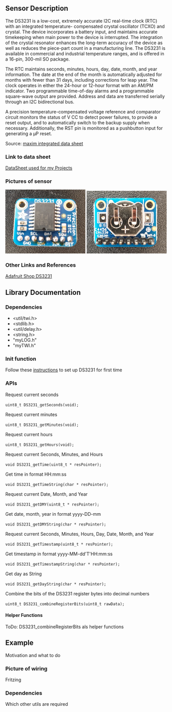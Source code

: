 ## Sensor Description
The DS3231 is a low-cost, extremely accurate I2C real-time clock (RTC) with an integrated temperature-
compensated crystal oscillator (TCXO) and crystal. The device incorporates a battery input, and maintains
accurate timekeeping when main power to the device is interrupted. The integration of the crystal resonator
enhances the long-term accuracy of the device as well as reduces the piece-part count in a manufacturing line.
The DS3231 is available in commercial and industrial temperature ranges, and is offered in a 16-pin, 300-mil
SO package. 

The RTC maintains seconds, minutes, hours, day, date, month, and year information. The date at the end of the
month is automatically adjusted for months with fewer than 31 days, including corrections for leap year. The
clock operates in either the 24-hour or 12-hour format with an AM/PM indicator. Two programmable time-of-day
alarms and a programmable square-wave output are provided. Address and data are transferred serially
through an I2C bidirectional bus. 

A precision temperature-compensated voltage reference and comparator circuit monitors the status of V CC to
detect power failures, to provide a reset output, and to automatically switch to the backup supply when necessary.
Additionally, the RST pin is monitored as a pushbutton input for generating a μP reset.

Source: [maxim integrated data sheet](https://datasheets.maximintegrated.com/en/ds/DS3231.pdf)


### Link to data sheet
[DataSheet used for my Projects](https://github.com/michelheil/Arduino/lib/myDS3231/datasheet)

### Pictures of sensor
<img src="https://github.com/michelheil/Arduino/blob/master/lib/myDS3231/pictures/DS3231_Front.jpg" width="250"> <img src="https://github.com/michelheil/Arduino/blob/master/lib/myDS3231/pictures/DS3231_Back.jpg" width="250">

### Other Links and References
[Adafruit Shop DS3231](https://learn.adafruit.com/adafruit-ds3231-precision-rtc-breakout/overview)


## Library Documentation

### Dependencies
* <util/twi.h>
* <stdlib.h>
* <util/delay.h>
* <string.h>
* "myLOG.h"
* "myTWI.h"

### Init function
Follow these [instructions](https://learn.adafruit.com/adafruit-ds3231-precision-rtc-breakout/arduino-usage) 
to set up DS3231 for first time


### APIs
Request current seconds

```uint8_t DS3231_getSeconds(void);```

Request current minutes

```uint8_t DS3231_getMinutes(void);```

Request current hours

```uint8_t DS3231_getHours(void);```

Request current Seconds, Minutes, and Hours

```void DS3231_getTime(uint8_t * resPointer);```

Get time in format HH:mm:ss

```void DS3231_getTimeString(char * resPointer);```

Request current Date, Month, and Year

```void DS3231_getDMY(uint8_t * resPointer);```

Get date, month, year in format yyyy-DD-mm

```void DS3231_getDMYString(char * resPointer);```

Request current Seconds, Minutes, Hours, Day, Date, Month, and Year

```void DS3231_getTimestamp(uint8_t * resPointer);```

Get timestamp in format yyyy-MM-dd'T'HH:mm:ss

```void DS3231_getTimestampString(char * resPointer);```

Get day as String

```void DS3231_getDayString(char * resPointer);```

Combine the bits of the DS3231 register bytes into decimal numbers

```uint8_t DS3231_combineRegisterBits(uint8_t rawData);```


#### Helper Functions
ToDo: DS3231_combineRegisterBits als helper functions 


## Example
Motivation and what to do
### Picture of wiring
Fritzing
### Dependencies
Which other utils are required

